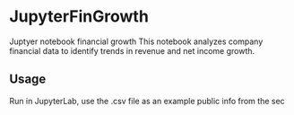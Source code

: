 # JupyterFinGrowth
Juptyer notebook financial growth
This notebook analyzes company financial data to identify trends in revenue and net income growth.

## Usage
Run in JupyterLab, use the .csv file as an example public info from the sec 
